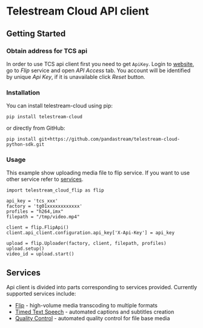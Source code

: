 # Telestream Cloud API client

## Getting Started
### Obtain address for TCS api
In order to use TCS api client first you need to get `ApiKey`. Login to [website](https://cloud.telestream.net/console), go to *Flip* service and open *API Access* tab.
You account will be identified by unique *Api Key*, if it is unavailable click *Reset* button.
### Installation

You can install telestream-cloud using pip:

    pip install telestream-cloud

or directly from GitHub:

    pip install git+https://github.com/pandastream/telestream-cloud-python-sdk.git


### Usage
This example show uploading media file to flip service. If you want to use other service refer to [services](#services).

    import telestream_cloud_flip as flip

    api_key = 'tcs_xxx'
    factory = 'tg01xxxxxxxxxxxx'
    profiles = "h264,imx"
    filepath = "/tmp/video.mp4"

    client = flip.FlipApi()
    client.api_client.configuration.api_key['X-Api-Key'] = api_key

    upload = flip.Uploader(factory, client, filepath, profiles)
    upload.setup()
    video_id = upload.start()

## Services
Api client is divided into parts corresponding to services provided. Currently supported services include:
- [Flip](telestream_cloud_flip_sdk/README.md) - high-volume media transcoding to multiple formats
- [Timed Text Speech](telestream_cloud_tts_sdk/README.md) - automated captions and subtitles creation
- [Quality Control](telestream_cloud_qc_sdk/README.md) - automated quality control for file base media
